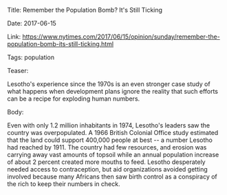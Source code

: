 Title: Remember the Population Bomb? It's Still Ticking

Date: 2017-06-15

Link: https://www.nytimes.com/2017/06/15/opinion/sunday/remember-the-population-bomb-its-still-ticking.html

Tags: population

Teaser:

Lesotho's experience since the 1970s is an even stronger case study of what happens when development plans ignore the reality that such efforts can be a recipe for exploding human numbers.

Body:

Even with only 1.2 million inhabitants in 1974, Lesotho's leaders saw the country was overpopulated. A 1966 British Colonial Office study estimated that the land could support 400,000 people at best -- a number Lesotho had reached by 1911. The country had few resources, and erosion was carrying away vast amounts of topsoil while an annual population increase of about 2 percent created more mouths to feed. Lesotho desperately needed access to contraception, but aid organizations avoided getting involved because many Africans then saw birth control as a conspiracy of the rich to keep their numbers in check.


